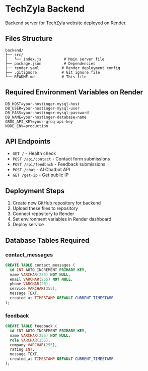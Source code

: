 # TechZyla Backend

Backend server for TechZyla website deployed on Render.

## Files Structure
```
backend/
├── src/
│   └── index.js          # Main server file
├── package.json          # Dependencies
├── render.yaml          # Render deployment config
├── .gitignore           # Git ignore file
└── README.md            # This file
```

## Required Environment Variables on Render

```
DB_HOST=your-hostinger-mysql-host
DB_USER=your-hostinger-mysql-user
DB_PASS=your-hostinger-mysql-password
DB_NAME=your-hostinger-database-name
GROQ_API_KEY=your-groq-api-key
NODE_ENV=production
```

## API Endpoints

- `GET /` - Health check
- `POST /api/contact` - Contact form submissions
- `POST /api/feedback` - Feedback submissions
- `POST /chat` - AI Chatbot API
- `GET /get-ip` - Get public IP

## Deployment Steps

1. Create new GitHub repository for backend
2. Upload these files to repository
3. Connect repository to Render
4. Set environment variables in Render dashboard
5. Deploy service

## Database Tables Required

### contact_messages
```sql
CREATE TABLE contact_messages (
  id INT AUTO_INCREMENT PRIMARY KEY,
  name VARCHAR(255) NOT NULL,
  email VARCHAR(255) NOT NULL,
  phone VARCHAR(20),
  service VARCHAR(255),
  message TEXT,
  created_at TIMESTAMP DEFAULT CURRENT_TIMESTAMP
);
```

### feedback
```sql
CREATE TABLE feedback (
  id INT AUTO_INCREMENT PRIMARY KEY,
  name VARCHAR(255) NOT NULL,
  role VARCHAR(255),
  company VARCHAR(255),
  rating INT,
  message TEXT,
  created_at TIMESTAMP DEFAULT CURRENT_TIMESTAMP
);
